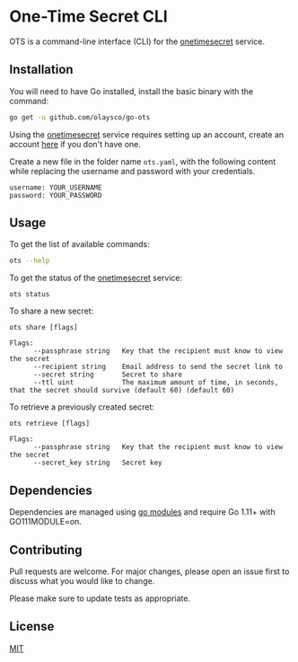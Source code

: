 # One-Time Secret CLI

OTS is a command-line interface (CLI) for the [onetimesecret](https://onetimesecret.com/) service.

## Installation

You will need to have Go installed, install the basic binary with the command:

```bash
go get -u github.com/olaysco/go-ots
```

Using the [onetimesecret](https://onetimesecret.com/) service requires setting up an account, create an account [here](https://onetimesecret.com/signup) if you don't have one.

Create a new file in the folder name `ots.yaml`, with the following content while replacing the username and password with your credentials.
```
username: YOUR_USERNAME
password: YOUR_PASSWORD
```

## Usage
To get the list of available commands:
```bash
ots --help
```
To get the status of the [onetimesecret](https://onetimesecret.com/) service:
```
ots status
```
To share a new secret: 
```
ots share [flags]

Flags:
      --passphrase string   Key that the recipient must know to view the secret
      --recipient string    Email address to send the secret link to
      --secret string       Secret to share
      --ttl uint            The maximum amount of time, in seconds, that the secret should survive (default 60) (default 60)
```
To retrieve a previously created secret:
```
ots retrieve [flags]

Flags:
      --passphrase string   Key that the recipient must know to view the secret
      --secret_key string   Secret key
```

## Dependencies
Dependencies are managed using  [go modules](https://golang.org/ref/mod) and require Go 1.11+ with GO111MODULE=on.

## Contributing
Pull requests are welcome. For major changes, please open an issue first to discuss what you would like to change.

Please make sure to update tests as appropriate.

## License
[MIT](https://choosealicense.com/licenses/mit/)